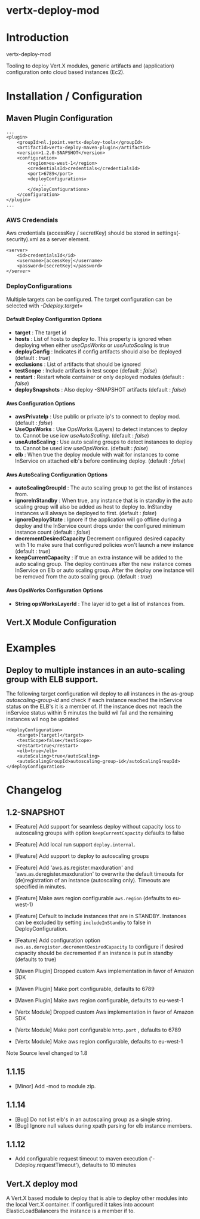 vertx-deploy-mod
================
# Introduction
vertx-deploy-mod

Tooling to deploy Vert.X modules, generic artifacts and (application) configuration onto cloud based instances (Ec2).

# Installation / Configuration

## Maven Plugin Configuration
    ...
    <plugin>
        <groupId>nl.jpoint.vertx-deploy-tools</groupId>
        <artifactId>vertx-deploy-maven-plugin</artifactId>
        <version>1.2.0-SNAPSHOT</version>
        <configuration>
            <region>eu-west-1</region>
            <credentialsId>credentials</credentialsId>
            <port>6789</port>
            <deployConfigurations>
                ...
            </deployConfigurations>
        </configuration>
    </plugin>
    ...
    
### AWS Credendials
Aws credentials (accessKey / secretKey) should be stored in settings(-security).xml as a server element.

    <server>
        <id>credentialsId</id>
        <username>[accessKey]</username>
        <password>[secretKey]</password>	
    </server>

### DeployConfigurations

Multiple targets can be configured. The target configuration can be selected with *-Ddeploy.target=*

#### Default Deploy Configuration Options
* **target** : The target id
* **hosts** : List of hosts to deploy to. This property is ignored when deploying when either  *useOpsWorks* or *useAutoScaling* is true
* **deployConfig** : Indicates if config artifacts should also be deployed (default : *true*)
* **exclusions** : List of artifacts that should be ignored 
* **testScope** : Include artifacts in test scope (default : *false*) 
* **restart** : Restart whole container or only deployed modules (default : *false*)    
* **deploySnapshots** : Also deploy -SNAPSHOT artifacts (default : *false*)   

#### Aws Configuration Options
* **awsPrivateIp** : Use public or private ip's to connect to deploy mod. (default : *false*)    
* **UseOpsWorks** : Use OpsWorks (Layers) to detect instances to deploy to. Cannot be use icw *useAutoScaling*. (default : *false*)    
* **useAutoScaling** : Use auto scaling groups to detect instances to deploy to. Cannot be used icw *useOpsWorks*. (default : *false*)    
* **elb** : When true the deploy module with wait for instances to come InService on attached elb's before continuing deploy. (default : *false*)    

#### Aws AutoScaling Configuration Options
* **autoScalingGroupId** : The auto scaling group to get the list of instances from. 
* **ignoreInStandby** : When true, any instance that is in standby in the auto scaling group will also be added as host to deploy to. InStandby instances will always be deployed to first. (default : *false*)
* **ignoreDeployState** : Ignore if the application will go offline during a deploy and the InService count drops under the configured minimum instance count (default : *false*)
* **decrementDesiredCapacity** Decrement configured desired capacity with 1 to make sure that configured policies won't launch a new instance (default : *true*)
* **keepCurrentCapacity** : if true an extra instance will be added to the auto scaling group. The deploy continues after the new instance comes InService on Elb or auto scaling group. After the deploy one instance will be removed from the auto scaling group. (default : *true*)

#### Aws OpsWorks Configuration Options
* **String opsWorksLayerId** : The layer id to get a list of instances from.

## Vert.X Module Configuration

# Examples

## Deploy to multiple instances in an auto-scaling group with ELB support.
The following target configuration wil deploy to all instances in the as-group *autoscaling-group-id* and check if each instance reached the inService status
on the ELB's it is a member of. If the instance does not reach the inService status within 5 minutes the build wil fail and the remaining instances wil nog be updated

    <deployConfiguration>
        <target>[target]</target>
        <testScope>false</testScope>
        <restart>true</restart>
        <elb>true</elb>
        <autoScaling>true</autoScaling>
        <autoScalingGroupId>autoscaling-group-id</autoScalingGroupId>
    </deployConfiguration>
    

# Changelog
## 1.2-SNAPSHOT

* [Feature] Add support for seamless deploy without capacity loss to autoscaling groups with option `keepCurrentCapacity` defaults to false
* [Feature] Add local run support `deploy.internal`.
* [Feature] Add support to deploy to autoscaling groups
* [Feature] Add 'aws.as.register.maxduration' and 'aws.as.deregister.maxduration' to overwrite the default timeouts for (de)registration of an instance (autoscaling only). Timeouts are specified in minutes.
* [Feature] Make aws region configurable `aws.region` (defaults to eu-west-1) 
* [Feature] Default to include instances that are in STANDBY. Instances can be excluded by setting `includeInStandby` to false in DeployConfiguration.
* [Feature] Add configuration option `aws.as.deregister.decrementDesiredCapacity` to configure if desired capacity should be decremented if an instance is put in standby (defaults to true)

* [Maven Plugin] Dropped custom Aws implementation in favor of Amazon SDK
* [Maven Plugin] Make port configurable, defaults to 6789
* [Maven Plugin] Make aws region configurable, defaults to eu-west-1

* [Vertx Module] Dropped custom Aws implementation in favor of Amazon SDK
* [Vertx Module] Make port configurable `http.port` , defaults to 6789
* [Vertx Module] Make aws region configurable, defaults to eu-west-1

Note 
Source level changed to 1.8

## 1.1.15
* [Minor] Add -mod to module zip.

## 1.1.14
* [Bug] Do not list elb's in an autoscaling group as a single string.
* [Bug] Ignore null values during xpath parsing for elb instance members.

## 1.1.12
* Add configurable request timeout to maven execution ('-Ddeploy.requestTimeout'), defaults to 10 minutes

## Vert.X deploy mod
A Vert.X based module to deploy that is able to deploy other modules into the local Vert.X container. If configured it takes into account
ElasticLoadBalancers the instance is a member if to.



